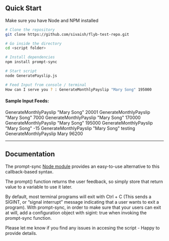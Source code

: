 
## Quick Start

Make sure you have Node and NPM installed


```bash
# Clone the repository
git clone https://github.com/sivaish/flyb-test-repo.git

# Go inside the directory
cd <script folder>

# Install dependencies
npm install prompt-sync

# Start script 
node GeneratePayslip.js

# Feed Input from console / terminal
How can I serve you ? : GenerateMonthlyPayslip "Mary Song" 195000
```

#### Sample Input Feeds:
GenerateMonthlyPayslip "Mary Song" 20001
GenerateMonthlyPayslip "Mary Song" 7000
GenerateMonthlyPayslip "Mary Song" 170000
GenerateMonthlyPayslip "Mary Song" 195000
GenerateMonthlyPayslip "Mary Song" -15
GenerateMonthlyPayslip "Mary Song" testing
GenerateMonthlyPayslip Mary 96200

---
## Documentation

The prompt-sync [Node module](https://github.com/heapwolf/prompt-sync) provides an easy-to-use alternative to this callback-based syntax.

The prompt() function returns the user feedback, so simply store that return value to a variable to use it later.

By default, most terminal programs will exit with Ctrl + C (This sends a SIGINT, or “signal interrupt” message indicating that a user wants to exit a program). With prompt-sync, in order to make sure that your users can exit at will, add a configuration object with sigint: true when invoking the prompt-sync function.

Please let me know if you find any issues in accesing the script - Happy to provide details.